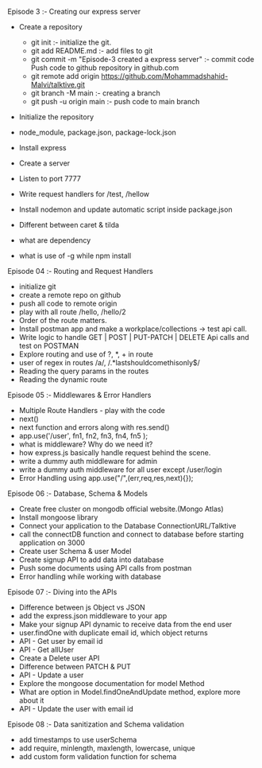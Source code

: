 Episode 3 :- Creating our express server

- Create a repository
    - git init :- initialize the git.
    - git add README.md :- add files to git
    - git commit -m "Episode-3 created a express server" :- commit code
        Push code to github repository in github.com
    - git remote add origin https://github.com/Mohammadshahid-Malvi/talktive.git
    - git branch -M main :- creating a branch
    - git push -u origin main :- push code to main branch

- Initialize the repository
- node_module, package.json, package-lock.json
- Install express
- Create a server
- Listen to port 7777
- Write request handlers for /test, /hellow
- Install nodemon and update automatic script inside package.json
- Different between caret & tilda
- what are dependency
- what is use of -g while npm install

Episode 04 :- Routing and Request Handlers

- initialize git
- create a remote repo on github
- push all code to remote origin
- play with all route /hello, /hello/2
- Order of the route matters.
- Install postman app and make a workplace/collections -> test api call.
- Write logic to handle GET | POST | PUT-PATCH | DELETE Api calls and test on POSTMAN
- Explore routing and use of ?, *, + in route 
- user of regex in routes /a/, /.*lastshouldcomethisonly$/
- Reading the query params in the routes
- Reading the dynamic route

Episode 05 :- Middlewares & Error Handlers

- Multiple Route Handlers - play with the code
- next()
- next function and errors along with res.send()
- app.use('/user', fn1, fn2, fn3, fn4, fn5 );
- what is middleware? Why do we need it?
- how express.js basically handle request behind the scene.
- write a dummy auth middleware for admin
- write a dummy auth middleware for all user except /user/login
- Error Handling using app.use("/",(err,req,res,next){});

Episode 06 :- Database, Schema & Models

- Create free cluster on mongodb official website.(Mongo Atlas)
- Install mongoose library
- Connect your application to the Database ConnectionURL/Talktive
- call the connectDB function and connect to database before starting application on 3000
- Create user Schema & user Model
- Create signup API to add data into database
- Push some documents using API calls from postman
- Error handling while working with database

Episode 07 :- Diving into the APIs
- Difference between js Object vs JSON
- add the express.json middleware to your app
- Make your signup API dynamic to receive data from the end user
- user.findOne with duplicate email id, which object returns
- API - Get user by email id
- API - Get allUser
- Create a Delete user API
- Difference between PATCH & PUT
- API - Update a user
- Explore the mongoose documentation for model Method
- What are option in Model.findOneAndUpdate method, explore more about it
- API - Update the user with email id

Episode 08 :- Data sanitization and Schema validation
- add timestamps to use userSchema
- add require, minlength, maxlength, lowercase, unique
- add custom form validation function for schema 